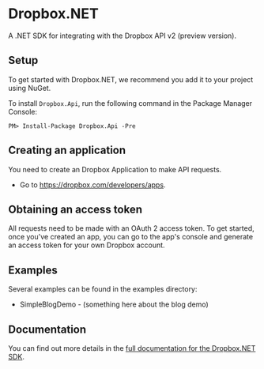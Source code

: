 # Dropbox.NET

A .NET SDK for integrating with the Dropbox API v2 (preview version).

## Setup

To get started with Dropbox.NET, we recommend you add it to your project using NuGet.

To install `Dropbox.Api`, run the following command in the Package Manager Console:

```PM> Install-Package Dropbox.Api -Pre```

## Creating an application

You need to create an Dropbox Application to make API requests.

- Go to https://dropbox.com/developers/apps.

## Obtaining an access token

All requests need to be made with an OAuth 2 access token. To get started, once
you've created an app, you can go to the app's console and generate an access
token for your own Dropbox account.

## Examples

Several examples can be found in the examples directory:
* SimpleBlogDemo - (something here about the blog demo)

## Documentation

You can find out more details in the [full documentation for the Dropbox.NET SDK](http://dropbox.github.io/dropbox-sdk-dotnet/html/R_Project_DotNetApiDocumentation.htm).
